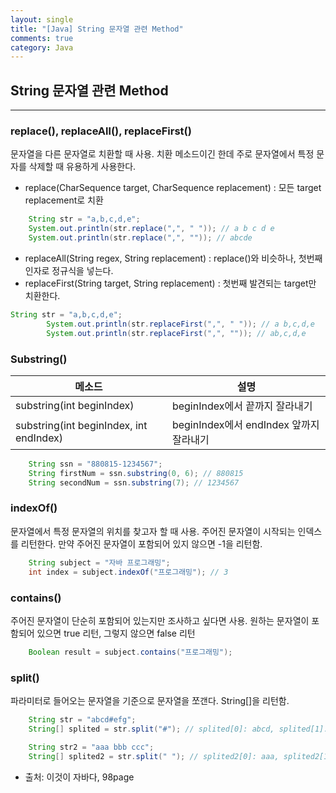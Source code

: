 ```yaml
---
layout: single
title: "[Java] String 문자열 관련 Method"
comments: true
category: Java
---
```


## String 문자열 관련 Method

---

### replace(), replaceAll(), replaceFirst()
문자열을 다른 문자열로 치환할 때 사용.
치환 메소드이긴 한데 주로 문자열에서 특정 문자를 삭제할 때 유용하게 사용한다.
* replace(CharSequence target, CharSequence replacement) : 모든 target replacement로 치환

```java
    String str = "a,b,c,d,e";
    System.out.println(str.replace(",", " ")); // a b c d e
    System.out.println(str.replace(",", "")); // abcde
```
* replaceAll(String regex, String replacement) : replace()와 비슷하나, 첫번째 인자로 정규식을 넣는다.
* replaceFirst(String target, String replacement) : 첫번째 발견되는 target만 치환한다.
```java
String str = "a,b,c,d,e";
        System.out.println(str.replaceFirst(",", " ")); // a b,c,d,e
        System.out.println(str.replaceFirst(",", "")); // ab,c,d,e
```

### Substring()
| 메소드                                     | 설명                             |
|-----------------------------------------|--------------------------------|
| substring(int beginIndex)               | beginIndex에서 끝까지 잘라내기          |
| substring(int beginIndex, int endIndex) | beginIndex에서 endIndex 앞까지 잘라내기 |
```java
    String ssn = "880815-1234567";
    String firstNum = ssn.substring(0, 6); // 880815
    String secondNum = ssn.substring(7); // 1234567
 ```

### indexOf()
문자열에서 특정 문자열의 위치를 찾고자 할 때 사용. 주어진 문자열이 시작되는 인덱스를 리턴한다.
만약 주어진 문자열이 포함되어 있지 않으면 -1을 리턴함.
```java
    String subject = "자바 프로그래밍";
    int index = subject.indexOf("프로그래밍"); // 3
```

### contains()
주어진 문자열이 단순히 포함되어 있는지만 조사하고 싶다면 사용. 원하는 문자열이 포함되어 있으면 true 리턴, 그렇지 않으면 false 리턴
```java
    Boolean result = subject.contains("프로그래밍");
```

### split()
파라미터로 들어오는 문자열을 기준으로 문자열을 쪼갠다. String[]을 리턴함.
```java
    String str = "abcd#efg";
    String[] splited = str.split("#"); // splited[0]: abcd, splited[1]: efg

    String str2 = "aaa bbb ccc";
    String[] splited2 = str.split(" "); // splited2[0]: aaa, splited2[1]: bbb, splited2[2]: ccc
```

* 출처: 이것이 자바다, 98page